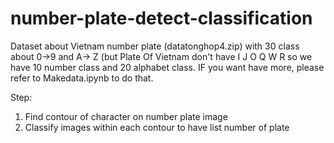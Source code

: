 # number-plate-detect-classification
Dataset about Vietnam number plate (datatonghop4.zip) with 30 class about 0->9 and A-> Z (but Plate Of Vietnam don't have I J O Q W R so we have 10 number class and 20 alphabet class. IF you want have more, please refer to Makedata.ipynb to do that.

Step:

1. Find contour of character on number plate image
2. Classify images within each contour to have list number of plate
